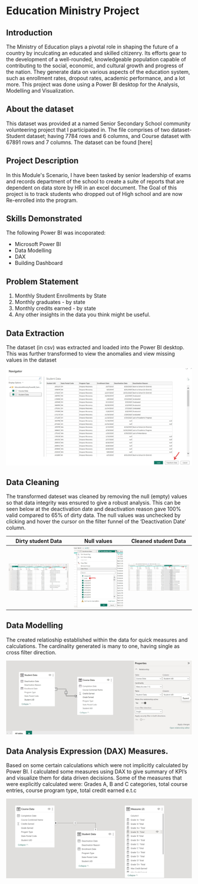 # Education Ministry Project
## Introduction
The Ministry of Education plays a pivotal role in shaping the future of a country by inculcating an educated and skilled citizenry. Its efforts gear to the development of a well-rounded, knowledgeable population capable of contributing to the social, economic, and cultural growth and progress of the nation.
They generate data on various aspects of the education system, such as enrollment rates, dropout rates, academic performance, and a lot more. 
This project was done using a Power BI desktop for the Analysis, Modelling and Visualization.
## About the dataset
This dataset was provided at a named Senior Secondary School community volunteering project that I participated in. The file comprises of two dataset- Student dataset; having 7784 rows and 6 columns,  and Course dataset with 67891 rows and 7 columns.
The dataset can be found [here]
## Project Description
In this Module's Scenario, I have been tasked by senior leadership of exams and records department of the school to create a suite of reports that are dependent on data store by HR in an excel document. The Goal of this project is to track students who dropped out of High school and are now Re-enrolled into the program. 

## Skills Demonstrated
The following Power BI was incoporated:
- Microsoft Power BI 
- Data Modelling
- DAX
- Building Dashboard

## Problem Statement
1. Monthly Student Enrollments by State
2. Monthly graduates - by state
3. Monthly credits earned - by state
4. Any other insights in the data you think might be useful.
## Data Extraction 
The dataset (in csv) was extracted and loaded into the Power BI desktop. This was further transformed to view the anomalies and view missing values in the dataset 

![](https://github.com/AzeezOdekunle/Education-Ministry-Project/blob/main/Solution/Data%20Extraction.jpg)

## Data Cleaning
The transformed dateset was cleaned by removing the null (empty) values so that data integrity was ensured to give a robust analysis. This can be seen below at the deactivation date and deactivation reason gave 100% valid compared to 65% of dirty data.
The null values was unchecked by clicking and hover the cursor on the filter funnel of the ‘Deactivation Date’ column.


Dirty student Data                 | Null values                             | Cleaned student Data
:---------------------------------:|:---------------------------------------:|:--------------------------------:
![](dirty_student_data.png)        |![](student_data_null.png)                                    |![](cleaned_student_data.png)


## Data Modelling
The created relatioship established within the data for quick measures and calculations. The cardinality generated is many to one, having single as cross filter direction. 

![](model_view.png)


## Data Analysis Expression (DAX) Measures.
Based on some certain calculations which were not implicitly calculated by Power BI. I calculated some measures using DAX to give summary of KPI’s and visualize them for data driven decisions. Some of the measures that were explicitly calculated were:
Grades A, B and C categories, total course entries, course program type, total credit earned e.t.c

![](https://github.com/AzeezOdekunle/Education-Ministry-Project/blob/main/Solution/Model%20and%20Measures%20Field.PNG.jpg)



